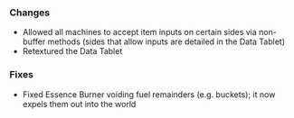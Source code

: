 ### Changes
- Allowed all machines to accept item inputs on certain sides via non-buffer methods (sides that allow inputs are detailed in the Data Tablet)
- Retextured the Data Tablet

### Fixes
- Fixed Essence Burner voiding fuel remainders (e.g. buckets); it now expels them out into the world